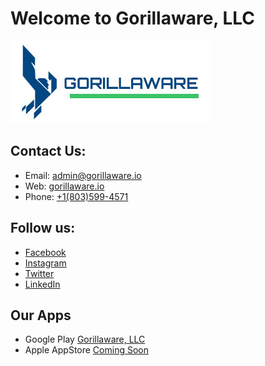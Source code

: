 # Welcome to Gorillaware, LLC

![Gorillaware Image](./GoogleCompanyLogo.jpg)

## Contact Us:

- Email: [admin@gorillaware.io](mailto:admin@gorillaware.io)
- Web: [gorillaware.io](https://admin@gorillaware.io)
- Phone: [+1(803)599-4571](tel:+18035884571)

## Follow us:

- [Facebook](https://facebook.com/gorillawarellc)
- [Instagram](https://instagram.com/gorillawarellc)
- [Twitter](https://twitter.com/gorillawarellc)
- [LinkedIn](https://www.linkedin.com/company/gorillawarellc)

## Our Apps
- Google Play [Gorillaware, LLC](https://play.google.com/store/apps/dev?id=8779890987014585201)
- Apple AppStore [Coming Soon]()

